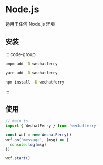 # Node.js

适用于任何 Node.js 环境

## 安装

::: code-group
  ```bash [pnpm]
  pnpm add -D wechatferry
  ```
  ```bash [yarn]
  yarn add -D wechatferry
  ```
  ```bash [npm]
  npm install -D wechatferry
  ```
:::

## 使用

```ts
// main.ts
import { WechatFerry } from 'wechatferry'

const wcf = new WechatFerry()
wcf.on('message', (msg) => {
  console.log(msg)
})

wcf.start()
```
